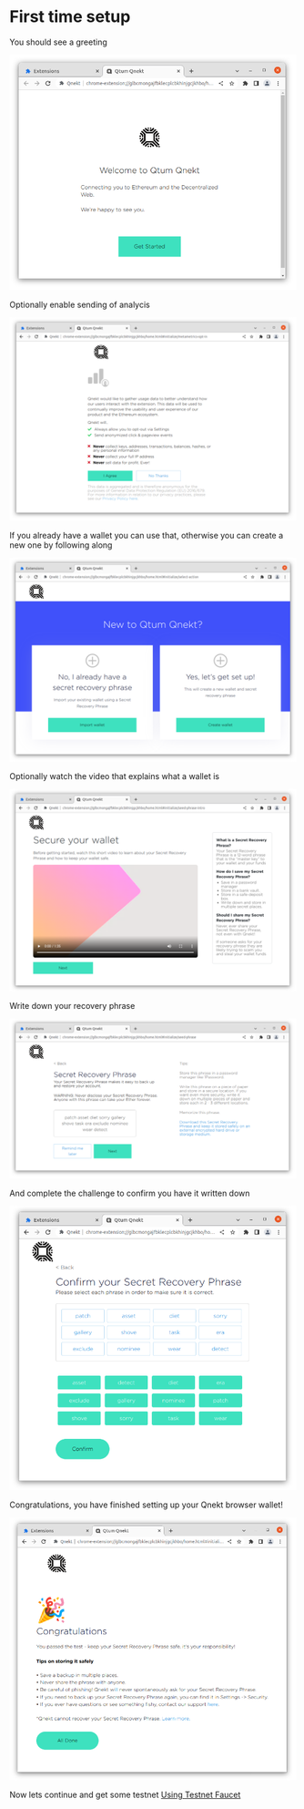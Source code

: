 # First time setup

You should see a greeting

![](./qnekt-setup-get-started.PNG)

Optionally enable sending of analycis

![](./qnekt-setup-analytics.PNG)

If you already have a wallet you can use that, otherwise you can create a new one by following along

![](./qnekt-setup-wallet-option.PNG)

Optionally watch the video that explains what a wallet is

![](./qnekt-setup-secure-wallet.PNG)

Write down your recovery phrase

![](./qnekt-setup-recovery-phrase.PNG)

And complete the challenge to confirm you have it written down

![](./qnekt-setup-confirm-recovery-phrase.PNG)

Congratulations, you have finished setting up your Qnekt browser wallet!

![](./qnekt-setup-complete.PNG)

Now lets continue and get some testnet [Using Testnet Faucet](/Using-Testnet-Faucet/README.md)
